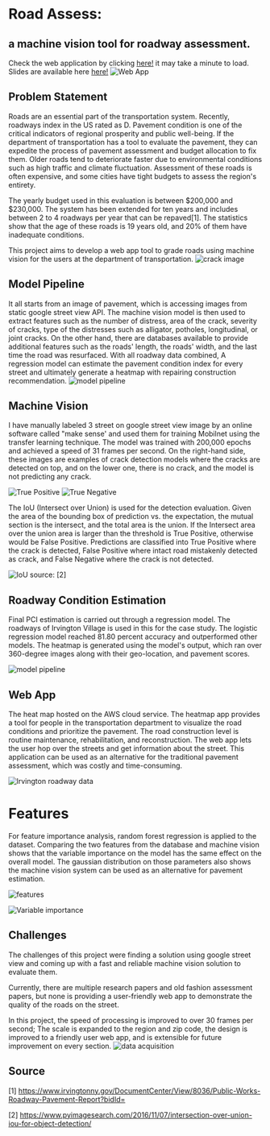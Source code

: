 # Road Assess:
## a machine vision tool for roadway assessment.
Check the web application by clicking [here!](http://sohiai.com:8501/) it may take a minute to load. Slides are available here [here!](https://drive.google.com/file/d/1EAtp-DT-3zR0wa9yrkyRDztpoJFDFsX8/view?usp=sharing) 
![Web App](/images/webapp.png)

## Problem Statement
Roads are an essential part of the transportation system. 
Recently, roadways index in the US rated as D. Pavement condition is one of the critical indicators of regional prosperity and public well-being. If the department of transportation has a tool to evaluate the pavement, they can expedite the process of pavement assessment and budget allocation to fix them.
Older roads tend to deteriorate faster due to environmental conditions such as high traffic and climate fluctuation.
Assessment of these roads is often expensive, and some cities have tight budgets to assess the region's entirety.

The yearly budget used in this evaluation is between $200,000 and $230,000. The system has been extended for ten years and includes between 2 to 4 roadways per year that can be repaved[1]. The statistics show that the age of these roads is 19 years old, and 20% of them have inadequate conditions.

This project aims to develop a web app tool to grade roads using machine vision for the users at the department of transportation.
![crack image](/images/crack.png)

## Model Pipeline
It all starts from an image of pavement, which is accessing images from static google street view API. The machine vision model is then used to extract features such as the number of distress, area of the crack, severity of cracks, type of the distresses such as alligator, potholes, longitudinal, or joint cracks. On the other hand, there are databases available to provide additional features such as the roads' length, the roads' width, and the last time the road was resurfaced. With all roadway data combined, A regression model can estimate the pavement condition index for every street and ultimately generate a heatmap with repairing construction recommendation. 
![model pipeline](/images/model_pipeline.png)


## Machine Vision
I have manually labeled 3 street on google street view image by an online software called "make sense' and used them for training Mobilnet using the transfer learning technique.  The model was trained with 200,000 epochs and achieved a speed of 31 frames per second. On the right-hand side, these images are examples of crack detection models where the cracks are detected on top, and on the lower one, there is no crack, and the model is not predicting any crack.

![True Positive](/images/TP.png)
![True Negative](/images/TN.png)

The IoU (Intersect over Union) is used for the detection evaluation. Given the area of the bounding box of prediction vs. the expectation, the mutual section is the intersect, and the total area is the union. If the Intersect area over the union area is larger than the threshold is True Positive, otherwise would be False Positive. Predictions are classified into True Positive where the crack is detected, False Positive where intact road mistakenly detected as crack, and False Negative where the crack is not detected.

![IoU](/images/iou2.png)
source: [2] 

## Roadway Condition Estimation
Final PCI estimation is carried out through a regression model. The roadways of Irvington Village is used in this for the case study. The logistic regression model reached 81.80 percent accuracy and outperformed other models. The heatmap is generated using the model's output, which ran over 360-degree images along with their geo-location, and pavement scores.

![model pipeline](/images/reg_bench.png)

## Web App
The heat map hosted on the AWS cloud service. The heatmap app provides a tool for people in the transportation department to visualize the road conditions and prioritize the pavement. The road construction level is routine maintenance, rehabilitation, and reconstruction. The web app lets the user hop over the streets and get information about the street. This application can be used as an alternative for the traditional pavement assessment, which was costly and time-consuming.

![Irvington roadway data](/images/Irv_data.png)


# Features
For feature importance analysis, random forest regression is applied to the dataset. Comparing the two features from the database and machine vision shows that the variable importance on the model has the same effect on the overall model. The gaussian distribution on those parameters also shows the machine vision system can be used as an alternative for pavement estimation.

![features](/images/features.png)

![Variable importance](/images/Var_importance.png)
## Challenges
The challenges of this project were finding a solution using google street view and coming up with a fast and reliable machine vision solution to evaluate them.

Currently, there are multiple research papers and old fashion assessment papers, but none is providing a user-friendly web app to demonstrate the quality of the roads on the street.

In this project, the speed of processing is improved to over 30 frames per second; The scale is expanded to the region and zip code, the design is improved to a friendly user web app, and is extensible for future improvement on every section.
![data acquisition](/images/3d_data.png)



## Source
[1] https://www.irvingtonny.gov/DocumentCenter/View/8036/Public-Works-Roadway-Pavement-Report?bidId=

[2] https://www.pyimagesearch.com/2016/11/07/intersection-over-union-iou-for-object-detection/
